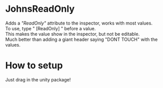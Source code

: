 # JohnsReadOnly
Adds a *"ReadOnly"* attribute to the inspector, works with most values. <br/>
To use, type " [ReadOnly] " before a value. <br/>
This makes the value show in the inspector, but not be editable. <br/>
Much better than adding a giant header saying "DONT TOUCH" with the values.
# How to setup
Just drag in the unity package!
